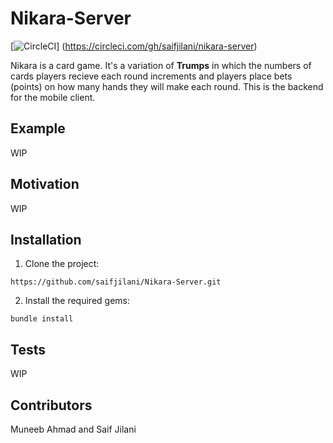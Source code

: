 # Nikara-Server
[![CircleCI](https://circleci.com/gh/saifjilani/nikara-server-ROR-.svg?style=svg)] (https://circleci.com/gh/saifjilani/nikara-server)

Nikara is a card game. It's a variation of **Trumps** in which the numbers of cards players recieve each round increments and players place bets (points) on how many hands they will make each round. This is the backend for the mobile client.

## Example

WIP

## Motivation

WIP

## Installation

1) Clone the project:

`https://github.com/saifjilani/Nikara-Server.git`

2) Install the required gems:

`bundle install`

## Tests

WIP

## Contributors

Muneeb Ahmad and Saif Jilani
